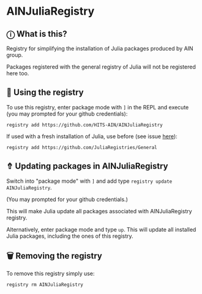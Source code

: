 # AINJuliaRegistry

## ⓘ What is this?

Registry for simplifying the installation of Julia packages produced by AIN group.

Packages registered with the general registry of Julia will not be registered here too.


## 🔨 Using the registry

To use this registry, enter package mode with ```]``` in the REPL and execute (you may prompted for your github credentials):

```
registry add https://github.com/HITS-AIN/AINJuliaRegistry
```

If used with a fresh installation of Julia, use before (see issue [here](https://forum.mimiframework.org/t/error-installing-mimi-under-v1-3-1/109/4)):

```
registry add https://github.com/JuliaRegistries/General
```

## ⇮ Updating packages in AINJuliaRegistry

Switch into "package mode" with ```]``` and add type ```registry update AINJuliaRegistry```.

(You may prompted for your github credentials.)

This will make Julia update all packages associated with AINJuliaRegistry registry.

Alternatively, enter package mode and type ```up```. This will update all installed Julia packages, including the ones of this registry.

## 🗑 Removing the registry

To remove this registry simply use:

```
registry rm AINJuliaRegistry
```
